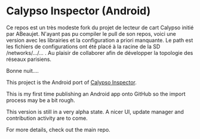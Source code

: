 # Calypso Inspector (Android)


Ce repos est un très modeste fork du projet de lecteur de cart Calypso initié par ABeaujet. N'ayant pas pu compiler le pull de son repos, voici une version avec les librairies et la configuration a priori manquante. 
Le path est les fichiers de configurations ont été placé à la racine de la SD /networks/.../... .
Au plaisir de collaborer afin de développer la topologie des réseaux parisiens. 

 Bonne nuit....

This project is the Android port of [Calypso Inspector](http://github.com/ABeaujet/CalypsoInspector).

This is my first time publishing an Android app onto GitHub so the import process may be a bit rough.

This version is still in a very alpha state. A nicer UI, update manager and contribution activity are to come.

For more details, check out the main repo.
